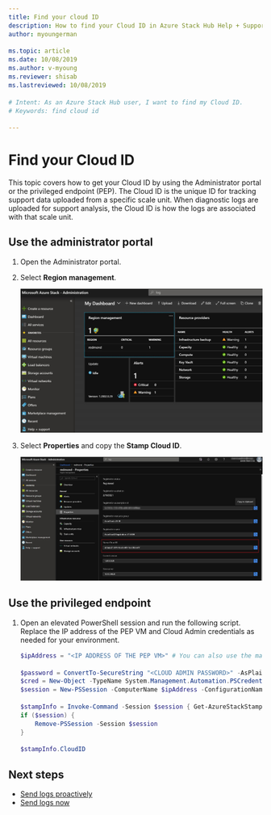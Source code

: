 ```yaml
---
title: Find your cloud ID  
description: How to find your Cloud ID in Azure Stack Hub Help + Support.
author: myoungerman

ms.topic: article
ms.date: 10/08/2019
ms.author: v-myoung
ms.reviewer: shisab
ms.lastreviewed: 10/08/2019

# Intent: As an Azure Stack Hub user, I want to find my Cloud ID.
# Keywords: find cloud id

---
```

# Find your Cloud ID

This topic covers how to get your Cloud ID by using the Administrator portal or the privileged endpoint (PEP). The Cloud ID is the unique ID for tracking support data uploaded from a specific scale unit. When diagnostic logs are uploaded for support analysis, the Cloud ID is how the logs are associated with that scale unit.

## Use the administrator portal

1. Open the Administrator portal. 
1. Select **Region management**.

   ![Screenshot of the Dashboard](./media/azure-stack-automatic-log-collection/dashboard.png)

1. Select **Properties** and copy the **Stamp Cloud ID**.

   ![Screenshot of Region properties with Stamp Cloud ID](media/azure-stack-automatic-log-collection/region-properties-blade-with-stamp-cloud-id.png)


## Use the privileged endpoint

1. Open an elevated PowerShell session and run the following script. Replace the IP address of the PEP VM and Cloud Admin credentials as needed for your environment. 

   ```powershell
   $ipAddress = "<IP ADDRESS OF THE PEP VM>" # You can also use the machine name instead of IP here.

   $password = ConvertTo-SecureString "<CLOUD ADMIN PASSWORD>" -AsPlainText -Force
   $cred = New-Object -TypeName System.Management.Automation.PSCredential ("<DOMAIN NAME>\CloudAdmin", $password)
   $session = New-PSSession -ComputerName $ipAddress -ConfigurationName PrivilegedEndpoint -Credential $cred

   $stampInfo = Invoke-Command -Session $session { Get-AzureStackStampInformation }
   if ($session) {
       Remove-PSSession -Session $session
   }

   $stampInfo.CloudID
   ```

## Next steps

* [Send logs proactively](./azure-stack-diagnostic-log-collection-overview.md#send-logs-proactively)
* [Send logs now](./azure-stack-configure-on-demand-diagnostic-log-collection-portal.md?view=azs-2002#send-logs-now)
